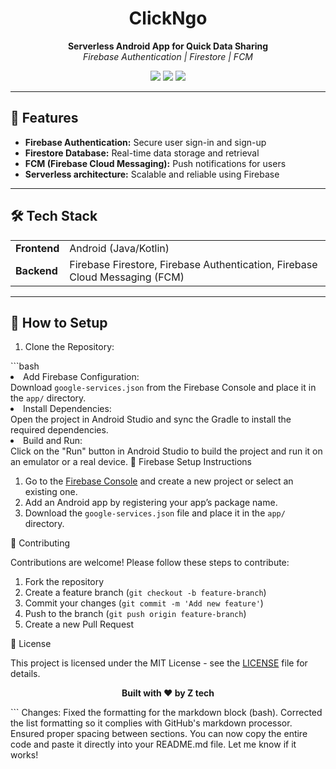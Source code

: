 <h1 align="center">ClickNgo</h1>

<p align="center">
  <b>Serverless Android App for Quick Data Sharing</b><br>
  <i>Firebase Authentication | Firestore | FCM</i>
</p>

<p align="center">
  <img src="https://img.shields.io/badge/Platform-Android-brightgreen">
  <img src="https://img.shields.io/badge/Backend-Firebase-blue">
  <img src="https://img.shields.io/badge/Language-Kotlin/Java-orange">
</p>

---

## 🚀 Features

<ul>
  <li><b>Firebase Authentication:</b> Secure user sign-in and sign-up</li>
  <li><b>Firestore Database:</b> Real-time data storage and retrieval</li>
  <li><b>FCM (Firebase Cloud Messaging):</b> Push notifications for users</li>
  <li><b>Serverless architecture:</b> Scalable and reliable using Firebase</li>
</ul>

---

## 🛠️ Tech Stack

<table>
  <tr>
    <td><b>Frontend</b></td>
    <td>Android (Java/Kotlin)</td>
  </tr>
  <tr>
    <td><b>Backend</b></td>
    <td>Firebase Firestore, Firebase Authentication, Firebase Cloud Messaging (FCM)</td>
  </tr>
</table>

---

## 📲 How to Setup

<ol>
  <li>Clone the Repository:</li>
</ol>
  ```bash
  
 <li>Add Firebase Configuration:</li> Download <code>google-services.json</code> from the Firebase Console and place it in the <code>app/</code> directory. <li>Install Dependencies:</li> Open the project in Android Studio and sync the Gradle to install the required dependencies. <li>Build and Run:</li> Click on the "Run" button in Android Studio to build the project and run it on an emulator or a real device. </ol>
🔧 Firebase Setup Instructions

<ol> <li>Go to the <a href="https://console.firebase.google.com/" target="_blank">Firebase Console</a> and create a new project or select an existing one.</li> <li>Add an Android app by registering your app’s package name.</li> <li>Download the <code>google-services.json</code> file and place it in the <code>app/</code> directory.</li> </ol>
🤝 Contributing

Contributions are welcome! Please follow these steps to contribute:

<ol> <li>Fork the repository</li> <li>Create a feature branch (<code>git checkout -b feature-branch</code>)</li> <li>Commit your changes (<code>git commit -m 'Add new feature'</code>)</li> <li>Push to the branch (<code>git push origin feature-branch</code>)</li> <li>Create a new Pull Request</li> </ol>
📝 License

This project is licensed under the MIT License - see the <a href="https://github.com/print-ramcharan/ClickNgo/LICENSE">LICENSE</a> file for details.

<p align="center"> <b>Built with ❤️ by Z tech</b> </p> ```
Changes:
Fixed the formatting for the markdown block (bash).
Corrected the list formatting so it complies with GitHub's markdown processor.
Ensured proper spacing between sections.
You can now copy the entire code and paste it directly into your README.md file. Let me know if it works!